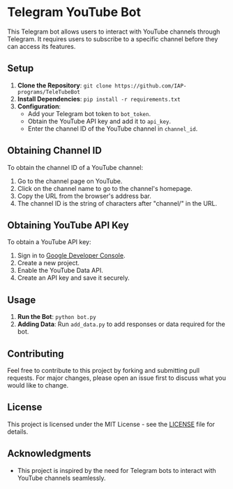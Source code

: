# Telegram YouTube Bot

This Telegram bot allows users to interact with YouTube channels through Telegram. It requires users to subscribe to a specific channel before they can access its features.

## Setup
1. **Clone the Repository**: `git clone https://github.com/IAP-programs/TeleTubeBot`
2. **Install Dependencies**: `pip install -r requirements.txt`
3. **Configuration**:
   - Add your Telegram bot token to `bot_token`.
   - Obtain the YouTube API key and add it to `api_key`.
   - Enter the channel ID of the YouTube channel in `channel_id`.

## Obtaining Channel ID
To obtain the channel ID of a YouTube channel:
1. Go to the channel page on YouTube.
2. Click on the channel name to go to the channel's homepage.
3. Copy the URL from the browser's address bar.
4. The channel ID is the string of characters after "channel/" in the URL.

## Obtaining YouTube API Key
To obtain a YouTube API key:
1. Sign in to [Google Developer Console](https://console.developers.google.com/).
2. Create a new project.
3. Enable the YouTube Data API.
4. Create an API key and save it securely.

## Usage
1. **Run the Bot**: `python bot.py`
2. **Adding Data**: Run `add_data.py` to add responses or data required for the bot.

## Contributing
Feel free to contribute to this project by forking and submitting pull requests. For major changes, please open an issue first to discuss what you would like to change.

## License
This project is licensed under the MIT License - see the [LICENSE](LICENSE) file for details.

## Acknowledgments
- This project is inspired by the need for Telegram bots to interact with YouTube channels seamlessly.
